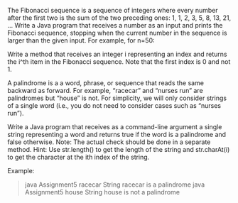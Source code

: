 <!-- Numbers & Sequences
Primes, Fibonacci, Palindrome,… -->
<!-- Assignment 1 -->
<!-- Perfect number is a positive number that is equal to the sum of its proper divisors (i.e., the sum of its positive divisors excluding the number itself). 
For example, the sum of the proper divisors of 28 would be 1 + 2 + 4 + 7 + 14 = 28, which means that 28 is a perfect number. 
The sum of the proper divisors of 24, however, would be 1 + 2 + 3 + 4 + 6 + 8 + 12 = 36, which means that 24 is not a perfect number.

Write a Java program that prints to the screen all the perfect numbers under 1000.

Use a method called isPrefectNumber(…) in your program. The method should receive as input a number and return a boolean stating whether the number is a perfect number. -->


<!-- Assignment 2 -->
The Fibonacci sequence is a sequence of integers where every number after the first two is the sum of the two preceding ones: 
	1, 1, 2, 3, 5, 8, 13, 21, …
Write a Java program that receives a number as an input and prints the Fibonacci sequence, stopping when the current number in the sequence is larger than the given input. 
For example, for n=50:
 
<!-- Assignment 3 -->
Write a method that receives an integer i representing an index and returns the i^th item in the Fibonacci sequence. Note that the first index is 0 and not 1.

<!-- Assignment 4 (BONUS) -->
A palindrome is a a word, phrase, or sequence that reads the same backward as forward. For example, “racecar” and “nurses run” are palindromes but “house” is not. 
For simplicity, we will only consider strings of a single word (i.e., you do not need to consider cases such as “nurses run”).

Write a Java program that receives as a command-line argument a single string representing a word and returns true if the word is a palindrome and false otherwise. 
Note: The actual check should be done in a separate method. 
Hint: Use str.length() to get the length of the string and str.charAt(i) to get the character at the ith index of the string. 

Example: 
> java Assignment5 racecar 
String racecar is a palindrome
> java Assignment5 house
String house is not a palindrome
